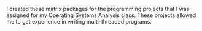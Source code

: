 I created these matrix packages for the programming projects that I was assigned for my Operating Systems Analysis class. These projects allowed me to get experience in writing multi-threaded programs.
